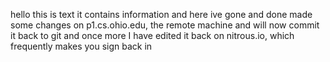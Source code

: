 hello this is text it contains information
and here ive gone and done made some changes on p1.cs.ohio.edu, the remote machine and will now commit it back to git
and once more I have edited it back on nitrous.io, which frequently makes you sign back in
